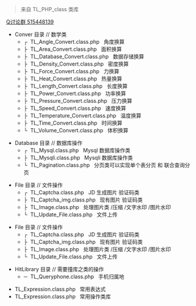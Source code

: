 <blockquote>来自 TL_PHP_class 类库</blockquote>
<a href="http://shang.qq.com/wpa/qunwpa?idkey=e27a9c0f8ed2ca398044bb5aa93c5f3d9b61a19efc76eda3104c4e61c469459a">Q讨论群 515448139</a>
<ul>
    <li>Conver 目录 // 数学类
        <ul>
<li>┌&nbsp;&nbsp;TL_Angle_Convert.class.php&nbsp;&nbsp;&nbsp;角度换算</li>
<li>├&nbsp;&nbsp;TL_Area_Convert.class.php&nbsp;&nbsp;&nbsp;面积换算</li>
<li>├&nbsp;&nbsp;TL_Database_Convert.class.php&nbsp;&nbsp;&nbsp;数据存储换算</li>
<li>├&nbsp;&nbsp;TL_Density_Convert.class.php&nbsp;&nbsp;&nbsp;密度换算</li>
<li>├&nbsp;&nbsp;TL_Force_Convert.class.php&nbsp;&nbsp;&nbsp;力换算</li>    
<li>├&nbsp;&nbsp;TL_Heat_Convert.class.php&nbsp;&nbsp;&nbsp;热量换算</li>
<li>├&nbsp;&nbsp;TL_Length_Convert.class.php&nbsp;&nbsp;&nbsp;长度换算</li>
<li>├&nbsp;&nbsp;TL_Power_Convert.class.php&nbsp;&nbsp;&nbsp;功率换算</li>
<li>├&nbsp;&nbsp;TL_Pressure_Convert.class.php&nbsp;&nbsp;&nbsp;压力换算</li>
<li>├&nbsp;&nbsp;TL_Speed_Convert.class.php&nbsp;&nbsp;&nbsp;速度换算</li>
<li>├&nbsp;&nbsp;TL_Temperature_Convert.class.php&nbsp;&nbsp;&nbsp;温度换算</li>
<li>├&nbsp;&nbsp;TL_Time_Convert.class.php&nbsp;&nbsp;&nbsp;时间换算</li>
<li>└&nbsp;&nbsp;TL_Volume_Convert.class.php&nbsp;&nbsp;&nbsp;体积换算</li>
        </ul>
    </li>
</ul>

<ul>
    <li>Database 目录 // 数据库操作
        <ul>
            <li>┌&nbsp;&nbsp;TL_Mysql.class.php&nbsp;&nbsp;&nbsp;Mysql 数据库操作类</li>
            <li>├&nbsp;&nbsp;TL_Mysqli.class.php&nbsp;&nbsp;&nbsp;Mysqli 数据库操作类</li>
            <li>└&nbsp;&nbsp;TL_Pagination.class.php&nbsp;&nbsp;&nbsp;分页类可以实现单个表分页 和 联合查询分页</li>
        </ul>
    </li>
</ul>

<ul>
    <li>File 目录 // 文件操作
        <ul>
            <li>┌&nbsp;&nbsp;TL_Captcha.class.php&nbsp;&nbsp;&nbsp;JD 生成图片 验证码类</li>
            <li>├&nbsp;&nbsp;TL_Captcha_img.class.php&nbsp;&nbsp;&nbsp;现有图片 验证码类</li>
            <li>├&nbsp;&nbsp;TL_Image.class.php&nbsp;&nbsp;&nbsp;处理图片类 /压缩 /文字水印 /图片水印</li>
            <li>└&nbsp;&nbsp;TL_Update_File.class.php&nbsp;&nbsp;&nbsp;文件上传</li>
        </ul>
    </li>
</ul>

<ul>
    <li>File 目录 // 文件操作
        <ul>
            <li>┌&nbsp;&nbsp;TL_Captcha.class.php&nbsp;&nbsp;&nbsp;JD 生成图片 验证码类</li>
            <li>├&nbsp;&nbsp;TL_Captcha_img.class.php&nbsp;&nbsp;&nbsp;现有图片 验证码类</li>
            <li>├&nbsp;&nbsp;TL_Image.class.php&nbsp;&nbsp;&nbsp;处理图片类 /压缩 /文字水印 /图片水印</li>
            <li>└&nbsp;&nbsp;TL_Update_File.class.php&nbsp;&nbsp;&nbsp;文件上传</li>
        </ul>
    </li>
</ul>

<ul>
    <li>HitLibrary 目录 // 需要撞库之类的操作
        <ul>
            <li>─&nbsp;&nbsp;TL_Queryphone.class.php&nbsp;&nbsp;&nbsp;手机归属地</li>
        </ul>
    </li>
</ul>

<ul>
    <li>TL_Expression.class.php&nbsp;&nbsp;&nbsp;常用表达式 </li>
    <li>TL_Expression.class.php&nbsp;&nbsp;&nbsp;常用操作类库</li>
</ul>